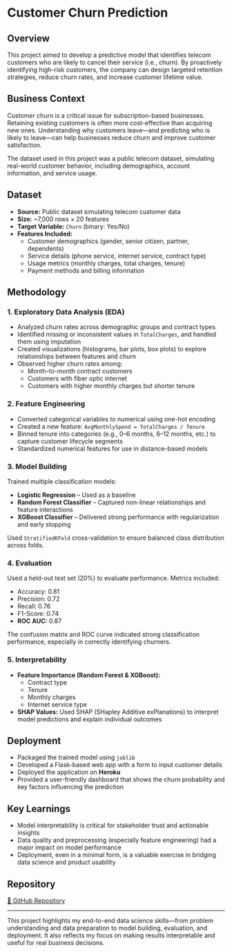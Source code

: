 # Customer Churn Prediction

## Overview

This project aimed to develop a predictive model that identifies telecom customers who are likely to cancel their service (i.e., churn). By proactively identifying high-risk customers, the company can design targeted retention strategies, reduce churn rates, and increase customer lifetime value.

## Business Context

Customer churn is a critical issue for subscription-based businesses. Retaining existing customers is often more cost-effective than acquiring new ones. Understanding why customers leave—and predicting who is likely to leave—can help businesses reduce churn and improve customer satisfaction.

The dataset used in this project was a public telecom dataset, simulating real-world customer behavior, including demographics, account information, and service usage.

## Dataset

- **Source:** Public dataset simulating telecom customer data  
- **Size:** ~7,000 rows × 20 features  
- **Target Variable:** `Churn` (binary: Yes/No)  
- **Features Included:**  
  - Customer demographics (gender, senior citizen, partner, dependents)  
  - Service details (phone service, internet service, contract type)  
  - Usage metrics (monthly charges, total charges, tenure)  
  - Payment methods and billing information

## Methodology

### 1. Exploratory Data Analysis (EDA)

- Analyzed churn rates across demographic groups and contract types  
- Identified missing or inconsistent values in `TotalCharges`, and handled them using imputation  
- Created visualizations (histograms, bar plots, box plots) to explore relationships between features and churn  
- Observed higher churn rates among:
  - Month-to-month contract customers  
  - Customers with fiber optic internet  
  - Customers with higher monthly charges but shorter tenure

### 2. Feature Engineering

- Converted categorical variables to numerical using one-hot encoding  
- Created a new feature: `AvgMonthlySpend = TotalCharges / Tenure`  
- Binned tenure into categories (e.g., 0–6 months, 6–12 months, etc.) to capture customer lifecycle segments  
- Standardized numerical features for use in distance-based models

### 3. Model Building

Trained multiple classification models:

- **Logistic Regression** – Used as a baseline  
- **Random Forest Classifier** – Captured non-linear relationships and feature interactions  
- **XGBoost Classifier** – Delivered strong performance with regularization and early stopping

Used `StratifiedKFold` cross-validation to ensure balanced class distribution across folds.

### 4. Evaluation

Used a held-out test set (20%) to evaluate performance. Metrics included:

- Accuracy: 0.81  
- Precision: 0.72  
- Recall: 0.76  
- F1-Score: 0.74  
- **ROC AUC:** 0.87  

The confusion matrix and ROC curve indicated strong classification performance, especially in correctly identifying churners.

### 5. Interpretability

- **Feature Importance (Random Forest & XGBoost):**
  - Contract type
  - Tenure
  - Monthly charges
  - Internet service type
- **SHAP Values:** Used SHAP (SHapley Additive exPlanations) to interpret model predictions and explain individual outcomes

## Deployment

- Packaged the trained model using `joblib`  
- Developed a Flask-based web app with a form to input customer details  
- Deployed the application on **Heroku**  
- Provided a user-friendly dashboard that shows the churn probability and key factors influencing the prediction

## Key Learnings

- Model interpretability is critical for stakeholder trust and actionable insights  
- Data quality and preprocessing (especially feature engineering) had a major impact on model performance  
- Deployment, even in a minimal form, is a valuable exercise in bridging data science and product usability

## Repository

[🔗 GitHub Repository](https://github.com/yourusername/customer-churn-prediction)

---

This project highlights my end-to-end data science skills—from problem understanding and data preparation to model building, evaluation, and deployment. It also reflects my focus on making results interpretable and useful for real business decisions.
